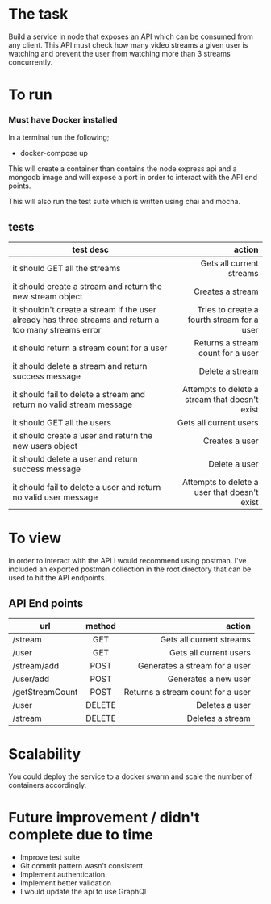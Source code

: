 # The task

Build a service in node that exposes an API which can be consumed from any client. This API must check how many video streams a given user is watching and prevent the user from watching more than 3 streams concurrently.

# To run

### Must have Docker installed

In a terminal run the following;

- docker-compose up

This will create a container than contains the node express api and a mongodb image and will expose a port in order to interact with the API end points.

This will also run the test suite which is written using chai and mocha.

## tests

| test desc                                                            | action                  |
| ---------------------------------------------------------------------|------------------------:|
| it should GET all the streams                                        | Gets all current streams|
| it should create a stream and return the new stream object           | Creates a stream  |
| it shouldn't create a stream if the user already has three streams and return a too many streams error | Tries to create a fourth stream for a user                                   |
| it should return a stream count for a user| Returns a stream count for a user             |
| it should delete a stream and return success message| Delete a stream |
| it should fail to delete a stream and return no valid stream message           | Attempts to delete a stream that doesn't exist |
| it should GET all the users        | Gets all current users                 |
| it should create a user and return the new users object | Creates a user |
| it should delete a user and return success message | Delete a user |
| it should fail to delete a user and return no valid user message | Attempts to delete a user that doesn't exist |

# To view

In order to interact with the API i would recommend using postman.
I've included an exported postman collection in the root directory that can be used to hit the API endpoints.

## API End points

| url             | method  | action                            |
| -------------   |:-------:| ---------------------------------:|
| /stream         | GET     | Gets all current streams          |
| /user           | GET     | Gets all current users            |
| /stream/add     | POST    | Generates a stream for a user     |
| /user/add       | POST    | Generates a new user              |
| /getStreamCount | POST    | Returns a stream count for a user |
| /user           | DELETE  | Deletes a user                    |
| /stream         | DELETE  | Deletes a stream                  |

# Scalability

You could deploy the service to a docker swarm and scale the number of containers accordingly.

# Future improvement / didn't complete due to time

- Improve test suite
- Git commit pattern wasn't consistent
- Implement authentication
- Implement better validation
- I would update the api to use GraphQl